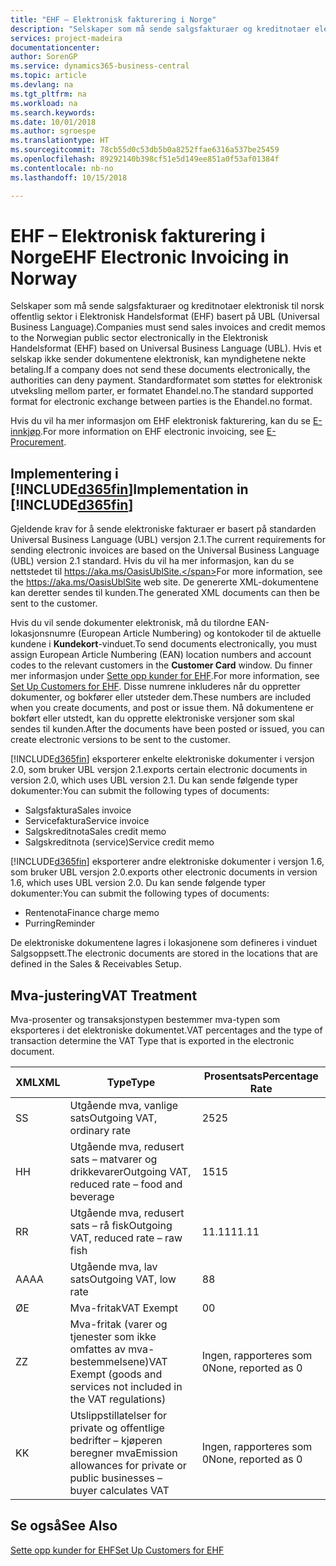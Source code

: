 ```yaml
---
title: "EHF – Elektronisk fakturering i Norge"
description: "Selskaper som må sende salgsfakturaer og kreditnotaer elektronisk til norsk offentlig sektor i Elektronisk Handelsformat (EHF) basert på UBL (Universal Business Language)."
services: project-madeira
documentationcenter: 
author: SorenGP
ms.service: dynamics365-business-central
ms.topic: article
ms.devlang: na
ms.tgt_pltfrm: na
ms.workload: na
ms.search.keywords: 
ms.date: 10/01/2018
ms.author: sgroespe
ms.translationtype: HT
ms.sourcegitcommit: 78cb55d0c53db5b0a8252ffae6316a537be25459
ms.openlocfilehash: 89292140b398cf51e5d149ee851a0f53af01384f
ms.contentlocale: nb-no
ms.lasthandoff: 10/15/2018

---
```

# <a name="ehf-electronic-invoicing-in-norway"></a><span data-ttu-id="00707-103">EHF – Elektronisk fakturering i Norge</span><span class="sxs-lookup"><span data-stu-id="00707-103">EHF Electronic Invoicing in Norway</span></span>
<span data-ttu-id="00707-104">Selskaper som må sende salgsfakturaer og kreditnotaer elektronisk til norsk offentlig sektor i Elektronisk Handelsformat (EHF) basert på UBL (Universal Business Language).</span><span class="sxs-lookup"><span data-stu-id="00707-104">Companies must send sales invoices and credit memos to the Norwegian public sector electronically in the Elektronisk Handelsformat (EHF) based on Universal Business Language (UBL).</span></span> <span data-ttu-id="00707-105">Hvis et selskap ikke sender dokumentene elektronisk, kan myndighetene nekte betaling.</span><span class="sxs-lookup"><span data-stu-id="00707-105">If a company does not send these documents electronically, the authorities can deny payment.</span></span> <span data-ttu-id="00707-106">Standardformatet som støttes for elektronisk utveksling mellom parter, er formatet Ehandel.no.</span><span class="sxs-lookup"><span data-stu-id="00707-106">The standard supported format for electronic exchange between parties is the Ehandel.no format.</span></span>  

<span data-ttu-id="00707-107">Hvis du vil ha mer informasjon om EHF elektronisk fakturering, kan du se [E-innkjøp](https://www.anskaffelser.no/public-procurement-information-english).</span><span class="sxs-lookup"><span data-stu-id="00707-107">For more information on EHF electronic invoicing, see [E-Procurement](https://www.anskaffelser.no/public-procurement-information-english).</span></span>  

## <a name="implementation-in-included365finincludesd365finmdmd"></a><span data-ttu-id="00707-108">Implementering i [!INCLUDE[d365fin](../../includes/d365fin_md.md)]</span><span class="sxs-lookup"><span data-stu-id="00707-108">Implementation in [!INCLUDE[d365fin](../../includes/d365fin_md.md)]</span></span>  
 <span data-ttu-id="00707-109">Gjeldende krav for å sende elektroniske fakturaer er basert på standarden Universal Business Language (UBL) versjon 2.1.</span><span class="sxs-lookup"><span data-stu-id="00707-109">The current requirements for sending electronic invoices are based on the Universal Business Language (UBL) version 2.1 standard.</span></span> <span data-ttu-id="00707-110">Hvis du vil ha mer informasjon, kan du se nettstedet til https://aka.ms/OasisUblSite.</span><span class="sxs-lookup"><span data-stu-id="00707-110">For more information, see the https://aka.ms/OasisUblSite web site.</span></span> <span data-ttu-id="00707-111">De genererte XML-dokumentene kan deretter sendes til kunden.</span><span class="sxs-lookup"><span data-stu-id="00707-111">The generated XML documents can then be sent to the customer.</span></span>  

 <span data-ttu-id="00707-112">Hvis du vil sende dokumenter elektronisk, må du tilordne EAN-lokasjonsnumre (European Article Numbering) og kontokoder til de aktuelle kundene i **Kundekort**-vinduet.</span><span class="sxs-lookup"><span data-stu-id="00707-112">To send documents electronically, you must assign European Article Numbering (EAN) location numbers and account codes to the relevant customers in the **Customer Card** window.</span></span> <span data-ttu-id="00707-113">Du finner mer informasjon under [Sette opp kunder for EHF](how-to-set-up-customers-for-ehf.md).</span><span class="sxs-lookup"><span data-stu-id="00707-113">For more information, see [Set Up Customers for EHF](how-to-set-up-customers-for-ehf.md).</span></span> <span data-ttu-id="00707-114">Disse numrene inkluderes når du oppretter dokumenter, og bokfører eller utsteder dem.</span><span class="sxs-lookup"><span data-stu-id="00707-114">These numbers are included when you create documents, and post or issue them.</span></span> <span data-ttu-id="00707-115">Nå dokumentene er bokført eller utstedt, kan du opprette elektroniske versjoner som skal sendes til kunden.</span><span class="sxs-lookup"><span data-stu-id="00707-115">After the documents have been posted or issued, you can create electronic versions to be sent to the customer.</span></span>  

 [!INCLUDE[d365fin](../../includes/d365fin_md.md)] <span data-ttu-id="00707-116">eksporterer enkelte elektroniske dokumenter i versjon 2.0, som bruker UBL versjon 2.1.</span><span class="sxs-lookup"><span data-stu-id="00707-116">exports certain electronic documents in version 2.0, which uses UBL version 2.1.</span></span> <span data-ttu-id="00707-117">Du kan sende følgende typer dokumenter:</span><span class="sxs-lookup"><span data-stu-id="00707-117">You can submit the following types of documents:</span></span>  

- <span data-ttu-id="00707-118">Salgsfaktura</span><span class="sxs-lookup"><span data-stu-id="00707-118">Sales invoice</span></span>  
- <span data-ttu-id="00707-119">Servicefaktura</span><span class="sxs-lookup"><span data-stu-id="00707-119">Service invoice</span></span>  
- <span data-ttu-id="00707-120">Salgskreditnota</span><span class="sxs-lookup"><span data-stu-id="00707-120">Sales credit memo</span></span>  
- <span data-ttu-id="00707-121">Salgskreditnota (service)</span><span class="sxs-lookup"><span data-stu-id="00707-121">Service credit memo</span></span>  

 [!INCLUDE[d365fin](../../includes/d365fin_md.md)] <span data-ttu-id="00707-122">eksporterer andre elektroniske dokumenter i versjon 1.6, som bruker UBL versjon 2.0.</span><span class="sxs-lookup"><span data-stu-id="00707-122">exports other electronic documents in version 1.6, which uses UBL version 2.0.</span></span> <span data-ttu-id="00707-123">Du kan sende følgende typer dokumenter:</span><span class="sxs-lookup"><span data-stu-id="00707-123">You can submit the following types of documents:</span></span>  

- <span data-ttu-id="00707-124">Rentenota</span><span class="sxs-lookup"><span data-stu-id="00707-124">Finance charge memo</span></span>  
- <span data-ttu-id="00707-125">Purring</span><span class="sxs-lookup"><span data-stu-id="00707-125">Reminder</span></span>  

<span data-ttu-id="00707-126">De elektroniske dokumentene lagres i lokasjonene som defineres i vinduet Salgsoppsett.</span><span class="sxs-lookup"><span data-stu-id="00707-126">The electronic documents are stored in the locations that are defined in the Sales & Receivables Setup.</span></span>  

## <a name="vat-treatment"></a><span data-ttu-id="00707-127">Mva-justering</span><span class="sxs-lookup"><span data-stu-id="00707-127">VAT Treatment</span></span>  
 <span data-ttu-id="00707-128">Mva-prosenter og transaksjonstypen bestemmer mva-typen som eksporteres i det elektroniske dokumentet.</span><span class="sxs-lookup"><span data-stu-id="00707-128">VAT percentages and the type of transaction determine the VAT Type that is exported in the electronic document.</span></span>  

|<span data-ttu-id="00707-129">XML</span><span class="sxs-lookup"><span data-stu-id="00707-129">XML</span></span>|<span data-ttu-id="00707-130">Type</span><span class="sxs-lookup"><span data-stu-id="00707-130">Type</span></span>|<span data-ttu-id="00707-131">Prosentsats</span><span class="sxs-lookup"><span data-stu-id="00707-131">Percentage Rate</span></span>|  
|---------|----------|---------------------|  
|<span data-ttu-id="00707-132">S</span><span class="sxs-lookup"><span data-stu-id="00707-132">S</span></span>|<span data-ttu-id="00707-133">Utgående mva, vanlige sats</span><span class="sxs-lookup"><span data-stu-id="00707-133">Outgoing VAT, ordinary rate</span></span>|<span data-ttu-id="00707-134">25</span><span class="sxs-lookup"><span data-stu-id="00707-134">25</span></span>|  
|<span data-ttu-id="00707-135">H</span><span class="sxs-lookup"><span data-stu-id="00707-135">H</span></span>|<span data-ttu-id="00707-136">Utgående mva, redusert sats – matvarer og drikkevarer</span><span class="sxs-lookup"><span data-stu-id="00707-136">Outgoing VAT, reduced rate – food and beverage</span></span>|<span data-ttu-id="00707-137">15</span><span class="sxs-lookup"><span data-stu-id="00707-137">15</span></span>|  
|<span data-ttu-id="00707-138">R</span><span class="sxs-lookup"><span data-stu-id="00707-138">R</span></span>|<span data-ttu-id="00707-139">Utgående mva, redusert sats – rå fisk</span><span class="sxs-lookup"><span data-stu-id="00707-139">Outgoing VAT, reduced rate – raw fish</span></span>|<span data-ttu-id="00707-140">11.11</span><span class="sxs-lookup"><span data-stu-id="00707-140">11.11</span></span>|  
|<span data-ttu-id="00707-141">AA</span><span class="sxs-lookup"><span data-stu-id="00707-141">AA</span></span>|<span data-ttu-id="00707-142">Utgående mva, lav sats</span><span class="sxs-lookup"><span data-stu-id="00707-142">Outgoing VAT, low rate</span></span>|<span data-ttu-id="00707-143">8</span><span class="sxs-lookup"><span data-stu-id="00707-143">8</span></span>|  
|<span data-ttu-id="00707-144">Ø</span><span class="sxs-lookup"><span data-stu-id="00707-144">E</span></span>|<span data-ttu-id="00707-145">Mva-fritak</span><span class="sxs-lookup"><span data-stu-id="00707-145">VAT Exempt</span></span>|<span data-ttu-id="00707-146">0</span><span class="sxs-lookup"><span data-stu-id="00707-146">0</span></span>|  
|<span data-ttu-id="00707-147">Z</span><span class="sxs-lookup"><span data-stu-id="00707-147">Z</span></span>|<span data-ttu-id="00707-148">Mva-fritak (varer og tjenester som ikke omfattes av mva-bestemmelsene)</span><span class="sxs-lookup"><span data-stu-id="00707-148">VAT Exempt (goods and services not included in the VAT regulations)</span></span>|<span data-ttu-id="00707-149">Ingen, rapporteres som 0</span><span class="sxs-lookup"><span data-stu-id="00707-149">None, reported as 0</span></span>|  
|<span data-ttu-id="00707-150">K</span><span class="sxs-lookup"><span data-stu-id="00707-150">K</span></span>|<span data-ttu-id="00707-151">Utslippstillatelser for private og offentlige bedrifter – kjøperen beregner mva</span><span class="sxs-lookup"><span data-stu-id="00707-151">Emission allowances for private or public businesses – buyer calculates VAT</span></span>|<span data-ttu-id="00707-152">Ingen, rapporteres som 0</span><span class="sxs-lookup"><span data-stu-id="00707-152">None, reported as 0</span></span>|  

## <a name="see-also"></a><span data-ttu-id="00707-153">Se også</span><span class="sxs-lookup"><span data-stu-id="00707-153">See Also</span></span>  
 [<span data-ttu-id="00707-154">Sette opp kunder for EHF</span><span class="sxs-lookup"><span data-stu-id="00707-154">Set Up Customers for EHF</span></span>](how-to-set-up-customers-for-ehf.md)

